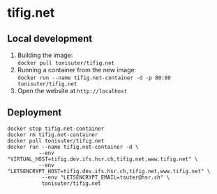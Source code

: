 # tifig.net

## Local development
 1. Building the image:  
 ```docker pull tonisuter/tifig.net```
 2. Running a container from the new image:  
 ```docker run --name tifig.net-container -d -p 80:80 tonisuter/tifig.net```
 3. Open the website at `http://localhost`

## Deployment
```
docker stop tifig.net-container
docker rm tifig.net-container
docker pull tonisuter/tifig.net
docker run --name tifig.net-container -d \
          --env "VIRTUAL_HOST=tifig.dev.ifs.hsr.ch,tifig.net,www.tifig.net" \
          --env "LETSENCRYPT_HOST=tifig.dev.ifs.hsr.ch,tifig.net,www.tifig.net" \
           --env "LETSENCRYPT_EMAIL=tsuter@hsr.ch" \
           tonisuter/tifig.net
```
